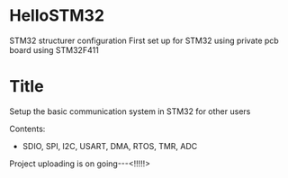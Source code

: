 # HelloSTM32
STM32 structurer configuration
First set up for STM32 using private pcb board using STM32F411

# Title
Setup the basic communication system in STM32 for other users

Contents:
- SDIO, SPI, I2C, USART, DMA, RTOS, TMR, ADC

Project uploading is on going---<!!!!!>
